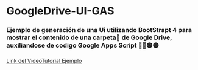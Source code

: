 # GoogleDrive-UI-GAS
### Ejemplo de generación de una Ui utilizando BootStrapt 4 para mostrar el contenido de una carpeta📂 de Google Drive, auxiliandose de codigo Google Apps Script 🔵🔴🟢🟡

[Link del VideoTutorial Ejemplo](https://youtu.be/WtYK2WjxXW4)
